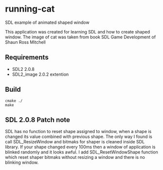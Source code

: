# running-cat
SDL example of animated shaped window

This application was created for learning SDL and how to create shaped window.
The image of cat was taken from book SDL Game Development of Shaun Ross Mitchell

## Requirements

* SDL2 2.0.8
* SDL2_image 2.0.2 extention

## Build

```
cmake ./
make
```

## SDL 2.0.8 Patch note

SDL has no function to reset shape assigned to window, when a shape is changed its value
combined with previous shape. The only way I found is call SDL_ResizeWindow and bitmaks for
shaper is cleaned inside SDL library. If your shape changed every 100ms then a window of
application is blinked randomly and it looks awful.
I add SDL_ResetWindowShape function which  reset shaper bitmaks without resizing a window
and there is no blinking window.

